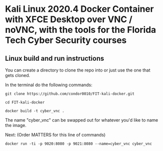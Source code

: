# Kali Linux 2020.4 Docker Container with XFCE Desktop over VNC / noVNC, with the tools for the Florida Tech Cyber Security courses

## Linux build and run instructions

You can create a directory to clone the repo into or just use the one that gets cloned.

In the terminal do the following commands:

```
git clone https://github.com/condor0010/FIT-kali-docker.git

cd FIT-kali-docker

docker build -t cyber_vnc .

```
The name "cyber_vnc" can be swapped out for whatever you'd like to name the image.

Next:
(Order MATTERS for this line of commands)

```
docker run -ti -p 9020:8080 -p 9021:8080 --name=cyber_vnc cyber_vnc

```

